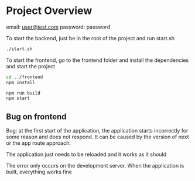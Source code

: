 # Project Overview

email: user@test.com
password: password

To start the backend, just be in the root of the project and run start.sh

```bash
./start.sh
```

To start the frontend, go to the frontend folder and install the dependencies and start the project

```bash
cd ../frontend
npm install

npm run build
npm start
```

## Bug on frontend

Bug: at the first start of the application, the application starts incorrectly for some reason and does not respond. It can be caused by the version of next or the app route approach.

The application just needs to be reloaded and it works as it should

The error only occurs on the development server. When the application is built, everything works fine